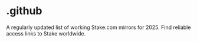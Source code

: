 # .github
A regularly updated list of working Stake.com mirrors for 2025. Find reliable access links to Stake worldwide.
